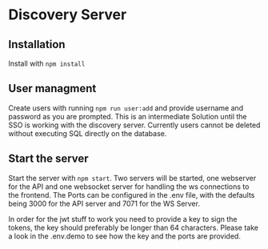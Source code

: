# Discovery Server

## Installation
Install with `npm install`

## User managment
Create users with running `npm run user:add` and provide username and password as you are prompted. This is an intermediate Solution until the SSO is working with the discovery server.
Currently users cannot be deleted without executing SQL directly on the database.

## Start the server
Start the server with `npm start`. Two servers will be started, one webserver for the API and one websocket server for handling the ws connections to the frontend. The Ports can be configured in the .env file, with the defaults being 3000 for the API server and 7071 for the WS Server.

In order for the jwt stuff to work you need to provide a key to sign the tokens, the key should preferably be longer than 64 characters.
Please take a look in the .env.demo to see how the key and the ports are provided.
